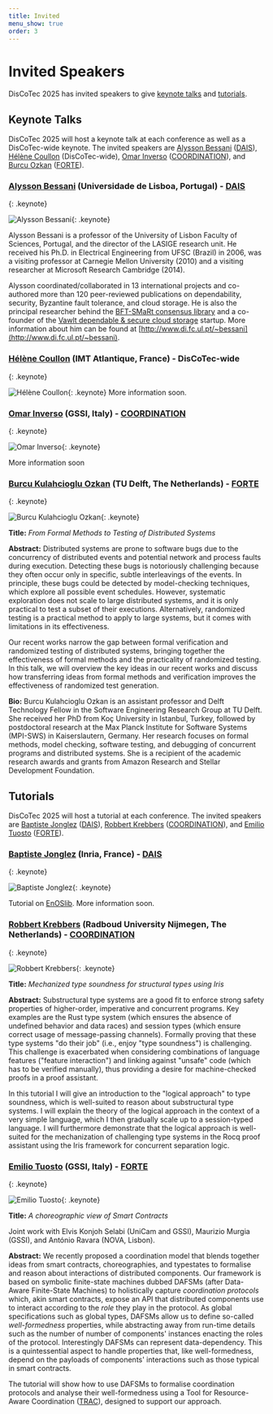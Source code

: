 ```yaml
---
title: Invited
menu_show: true
order: 3
---
```


# Invited Speakers

DisCoTec 2025 has invited speakers to give [keynote talks](#keynote-talks) and [tutorials](#tutorials).

## Keynote Talks

DisCoTec 2025 will host a keynote talk at each conference as well as a DisCoTec-wide keynote.
The invited speakers are
[Alysson Bessani](#alysson-bessani-universidade-de-lisboa-portugal---dais) ([DAIS](./dais)), [Hélène Coullon](#hélène-coullon-imt-atlantique-france---discotec-wide) (DisCoTec-wide), [Omar Inverso](#omar-inverso-gssi-italy---coordination) ([COORDINATION](./coordination)), and [Burcu Ozkan](#burcu-ozkan-tu-delft-the-netherlands---forte) ([FORTE](./forte)).

### [Alysson Bessani](https://ciencias.ulisboa.pt/en/perfil/anbessani) (Universidade de Lisboa, Portugal) - [DAIS](./dais)
{: .keynote}

![Alysson Bessani](/2025/keynote/AlyssonBessani.png){: .keynote}

Alysson Bessani is a professor of the University of Lisbon Faculty of Sciences, Portugal, and the director of the LASIGE research unit.
He received his Ph.D. in Electrical Engineering from UFSC (Brazil) in 2006, was a visiting professor at Carnegie Mellon University (2010) and a visiting researcher at Microsoft Research Cambridge (2014).

Alysson coordinated/collaborated in 13 international projects and co-authored more than 120 peer-reviewed publications on dependability, security, Byzantine fault tolerance, and cloud storage.
He is also the principal researcher behind the [BFT-SMaRt consensus library](http://bft-smart.github.io/library/) and a co-founder of the [Vawlt dependable & secure cloud storage](https://vawlt.io) startup. More information about him can be found at [http://www.di.fc.ul.pt/~bessani](http://www.di.fc.ul.pt/~bessani).

### [Hélène Coullon](http://helene-coullon.fr/) (IMT Atlantique, France) - DisCoTec-wide
{: .keynote}

![Hélène Coullon](/2025/keynote/HeleneCoullon.png){: .keynote}
More information soon.

### [Omar Inverso](https://www.gssi.it/people/professors/lectures-computer-science/item/1018-inverso-omar) (GSSI, Italy) - [COORDINATION](./coordination)
{: .keynote}

![Omar Inverso](/2025/keynote/OmarInverso.png){: .keynote}

More information soon

### [Burcu Kulahcioglu Ozkan](https://burcuku.github.io/home/) (TU Delft, The Netherlands) - [FORTE](./forte)
{: .keynote}

![Burcu Kulahcioglu Ozkan](/2025/keynote/BurcuOzkan.png){: .keynote}

**Title:** _From Formal Methods to Testing of Distributed Systems_

**Abstract:** Distributed systems are prone to software bugs due to the concurrency of distributed events and potential network and process faults during execution. Detecting these bugs is notoriously challenging because they often occur only in specific, subtle interleavings of the events.  In principle, these bugs could be detected by model-checking techniques, which explore all possible event schedules. However, systematic exploration does not scale to large distributed systems, and it is only practical to test a subset of their executions. Alternatively, randomized testing is a practical method to apply to large systems, but it comes with limitations in its effectiveness.

Our recent works narrow the gap between formal verification and randomized testing of distributed systems, bringing together the effectiveness of formal methods and the practicality of randomized testing. In this talk, we will overview the key ideas in our recent works and discuss how transferring ideas from formal methods and verification improves the effectiveness of randomized test generation.

**Bio:** Burcu Kulahcioglu Ozkan is an assistant professor and Delft Technology Fellow in the Software Engineering Research Group at TU Delft. She received her PhD from Koç University in Istanbul, Turkey, followed by postdoctoral research at the Max Planck Institute for Software Systems (MPI-SWS) in Kaiserslautern, Germany. Her research focuses on formal methods, model checking, software testing, and debugging of concurrent programs and distributed systems. She is a recipient of the academic research awards and grants from Amazon Research and Stellar Development Foundation.

## Tutorials

DisCoTec 2025 will host a tutorial at each conference.
The invited speakers are
[Baptiste Jonglez](#baptiste-jonglez-inria-france---dais) ([DAIS](./dais)), [Robbert Krebbers](#robbert-krebbers-radboud-university-nijmegen-the-netherlands---coordination) ([COORDINATION](./coordination)), and [Emilio Tuosto](#emilio-tuosto-gssi-italy---forte) ([FORTE](./forte)).

### [Baptiste Jonglez](https://stack-research-group.gitlabpages.inria.fr/web/pages/members.html) (Inria, France) - [DAIS](./dais)
{: .keynote}

![Baptiste Jonglez](/2025/keynote/BaptisteJonglez.png){: .keynote}

Tutorial on [EnOSlib](https://discovery.gitlabpages.inria.fr/enoslib/index.html).
More information soon.

### [Robbert Krebbers](https://robbertkrebbers.nl/) (Radboud University Nijmegen, The Netherlands) - [COORDINATION](./coordination)
{: .keynote}

![Robbert Krebbers](/2025/keynote/RobbertKrebbers.png){: .keynote}

**Title:** _Mechanized type soundness for structural types using Iris_

**Abstract:**
Substructural type systems are a good fit to enforce strong safety
properties of higher-order, imperative and concurrent programs. Key
examples are the Rust type system (which ensures the absence of
undefined behavior and data races) and session types (which ensure
correct usage of message-passing channels). Formally proving that these
type systems "do their job" (i.e., enjoy "type soundness") is
challenging. This challenge is exacerbated when considering combinations
of language features ("feature interaction") and linking against
"unsafe" code (which has to be verified manually), thus providing a
desire for machine-checked proofs in a proof assistant.

In this tutorial I will give an introduction to the "logical approach"
to type soundness, which is well-suited to reason about substructural
type systems. I will explain the theory of the logical approach in the
context of a very simple language, which I then gradually scale up to a
session-typed language. I will furthermore demonstrate that the logical
approach is well-suited for the mechanization of challenging type
systems in the Rocq proof assistant using the Iris framework for
concurrent separation logic.

### [Emilio Tuosto](https://cs.gssi.it/emilio.tuosto/) (GSSI, Italy) - [FORTE](./forte)
{: .keynote}

![Emilio Tuosto](/2025/keynote/EmilioTuosto.png){: .keynote}

**Title:** _A choreographic view of Smart Contracts_ 

Joint work with Elvis Konjoh Selabi (UniCam and GSSI), Maurizio Murgia
(GSSI), and António Ravara (NOVA, Lisbon). 

**Abstract:**
We recently proposed a coordination model that blends together ideas
from smart contracts, choreographies, and typestates to formalise and
reason about interactions of distributed components. Our framework is
based on symbolic finite-state machines dubbed DAFSMs (after
Data-Aware Finite-State Machines) to
holistically capture *coordination protocols* which, akin smart
contracts, expose an API that distributed components use to interact
according to the *role* they play in the protocol. As global
specifications such as global types, DAFSMs allow us to define so-called
*well-formedness* properties, while abstracting away from run-time
details such as the number of number of components' instances enacting
the roles of the protocol. Interestingly DAFSMs can represent
data-dependency. This is a quintessential aspect to handle properties
that, like well-formedness, depend on the payloads of components'
interactions such as those typical in smart contracts.

The tutorial will show how to use DAFSMs to formalise coordination
protocols and analyse their well-formedness using a Tool for
Resource-Aware Coordination ([TRAC](https://github.com/loctet/TRAC)),
designed to support our approach.

